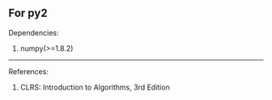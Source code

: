 
<!-- [Algorithms List](../blob/list.md) -->

For py2
----
Dependencies:
1. numpy(>=1.8.2)


-----
References:
1. CLRS: Introduction to Algorithms, 3rd Edition
